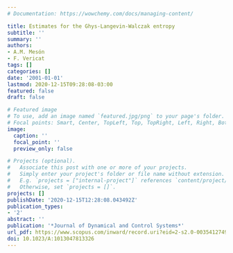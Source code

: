 ```yaml
---
# Documentation: https://wowchemy.com/docs/managing-content/

title: Estimates for the Ghys-Langevin-Walczak entropy
subtitle: ''
summary: ''
authors:
- A.M. Mesón
- F. Vericat
tags: []
categories: []
date: '2001-01-01'
lastmod: 2020-12-15T09:28:08-03:00
featured: false
draft: false

# Featured image
# To use, add an image named `featured.jpg/png` to your page's folder.
# Focal points: Smart, Center, TopLeft, Top, TopRight, Left, Right, BottomLeft, Bottom, BottomRight.
image:
  caption: ''
  focal_point: ''
  preview_only: false

# Projects (optional).
#   Associate this post with one or more of your projects.
#   Simply enter your project's folder or file name without extension.
#   E.g. `projects = ["internal-project"]` references `content/project/deep-learning/index.md`.
#   Otherwise, set `projects = []`.
projects: []
publishDate: '2020-12-15T12:28:08.043492Z'
publication_types:
- '2'
abstract: ''
publication: '*Journal of Dynamical and Control Systems*'
url_pdf: https://www.scopus.com/inward/record.uri?eid=2-s2.0-0035412749&doi=10.1023%2fA%3a1013047813326&partnerID=40&md5=ddd85ee3a3b2c6d9e93d745c39035073
doi: 10.1023/A:1013047813326
---
```

